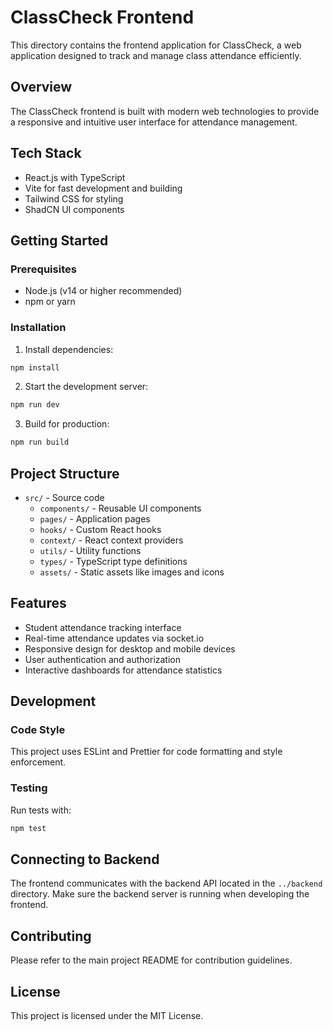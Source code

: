 # ClassCheck Frontend

This directory contains the frontend application for ClassCheck, a web application designed to track and manage class attendance efficiently.

## Overview

The ClassCheck frontend is built with modern web technologies to provide a responsive and intuitive user interface for attendance management.

## Tech Stack

- React.js with TypeScript
- Vite for fast development and building
- Tailwind CSS for styling
- ShadCN UI components

## Getting Started

### Prerequisites

- Node.js (v14 or higher recommended)
- npm or yarn

### Installation

1. Install dependencies:

```bash
npm install
```

2. Start the development server:

```bash
npm run dev
```

3. Build for production:

```bash
npm run build
```

## Project Structure

- `src/` - Source code
  - `components/` - Reusable UI components
  - `pages/` - Application pages
  - `hooks/` - Custom React hooks
  - `context/` - React context providers
  - `utils/` - Utility functions
  - `types/` - TypeScript type definitions
  - `assets/` - Static assets like images and icons

## Features

- Student attendance tracking interface
- Real-time attendance updates via socket.io
- Responsive design for desktop and mobile devices
- User authentication and authorization
- Interactive dashboards for attendance statistics

## Development

### Code Style

This project uses ESLint and Prettier for code formatting and style enforcement.

### Testing

Run tests with:

```bash
npm test
```

## Connecting to Backend

The frontend communicates with the backend API located in the `../backend` directory. Make sure the backend server is running when developing the frontend.

## Contributing

Please refer to the main project README for contribution guidelines.

## License

This project is licensed under the MIT License.

